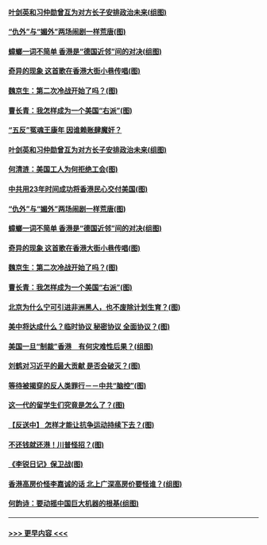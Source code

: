 #### [叶剑英和习仲勋曾互为对方长子安排政治未来(组图)](../pages/p4/907786.md?t=09182344) 
#### [“仇外”与“媚外”两场闹剧一样荒唐(图)](../pages/p4/907689.md?t=09182344) 
#### [蟑螂一词不简单 香港是“德国近邻”间的对决(组图)](../pages/p4/907618.md?t=09182344) 
#### [奇异的现象 这首歌在香港大街小巷传唱(图)](../pages/p4/907583.md?t=09182344) 
#### [魏京生：第二次冷战开始了吗？(图)](../pages/p4/907581.md?t=09182344) 
#### [曹长青：我怎样成为一个美国“右派”(图)](../pages/p4/907580.md?t=09182344) 
#### [“五反”冤魂王康年 因谁赖账肆魔奸？](../pages/p4/907787.md?t=09182344) 
#### [叶剑英和习仲勋曾互为对方长子安排政治未来(组图)](../pages/p4/907786.md?t=09182344) 
#### [何清涟：美国工人为何拒绝工会(图)](../pages/p4/907701.md?t=09182344) 
#### [中共用23年时间成功将香港民心交付美国(图)](../pages/p4/907698.md?t=09182344) 
#### [“仇外”与“媚外”两场闹剧一样荒唐(图)](../pages/p4/907689.md?t=09182344) 
#### [蟑螂一词不简单 香港是“德国近邻”间的对决(组图)](../pages/p4/907618.md?t=09182344) 
#### [奇异的现象 这首歌在香港大街小巷传唱(图)](../pages/p4/907583.md?t=09182344) 
#### [魏京生：第二次冷战开始了吗？(图)](../pages/p4/907581.md?t=09182344) 
#### [曹长青：我怎样成为一个美国“右派”(图)](../pages/p4/907580.md?t=09182344) 
#### [北京为什么宁可引进非洲黑人，也不废除计划生育？(图)](../pages/p4/907577.md?t=09182344) 
#### [美中将达成什么？临时协议 秘密协议 全面协议？(图)](../pages/p4/907576.md?t=09182344) 
#### [美国一旦“制裁”香港　有何灾难性后果？(组图)](../pages/p4/907575.md?t=09182344) 
#### [刘鹤对习近平的最大贡献 是否会破灭？(图)](../pages/p4/907509.md?t=09182344) 
#### [等待被揭穿的反人类罪行－－中共“脑控”(图)](../pages/p4/907167.md?t=09182344) 
#### [这一代的留学生们究竟是怎么了？(图)](../pages/p4/907473.md?t=09182344) 
#### [【反送中】 怎样才能让抗争运动持续下去？(图)](../pages/p4/907466.md?t=09182344) 
#### [不还钱就还港！川普怪招？(图)](../pages/p4/907474.md?t=09182344) 
#### [《李锐日记》保卫战(图)](../pages/p4/907465.md?t=09182344) 
#### [香港高房价怪李嘉诚的话 北上广深高房价要怪谁？(组图)](../pages/p4/907471.md?t=09182344) 
#### [何韵诗：要动摇中国巨大机器的根基(组图)](../pages/p4/907469.md?t=09182344) 

----
#### [ >>> 更早内容 <<< ](../indexes/p4-earlier.md)

